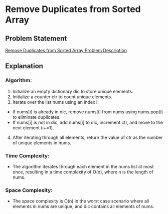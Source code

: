 # Remove Duplicates from Sorted Array

## Problem Statement
[Remove Duplicates from Sorted Array Problem Description](https://leetcode.com/problems/remove-duplicates-from-sorted-array/description/)

## Explanation
### Algorithm:
1. Initialize an empty dictionary dic to store unique elements.
2. Initialize a counter ctr to count unique elements.
3. Iterate over the list nums using an index i:
- If nums[i] is already in dic, remove nums[i] from nums using nums.pop(i) to eliminate duplicates.
- If nums[i] is not in dic, add nums[i] to dic, increment ctr, and move to the next element (i+=1).
4. After iterating through all elements, return the value of ctr as the number of unique elements in nums.

### Time Complexity:
- The algorithm iterates through each element in the nums list at most once, resulting in a time complexity of O(n), where n is the length of nums.

### Space Complexity:
- The space complexity is O(n) in the worst case scenario where all elements in nums are unique, and dic contains all elements of nums.